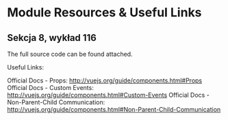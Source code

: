 # Module Resources &amp; Useful Links

## Sekcja 8, wykład 116

The full source code can be found attached.

Useful Links:

Official Docs - Props: http://vuejs.org/guide/components.html#Props
Official Docs - Custom Events: http://vuejs.org/guide/components.html#Custom-Events
Official Docs - Non-Parent-Child Communication: http://vuejs.org/guide/components.html#Non-Parent-Child-Communication